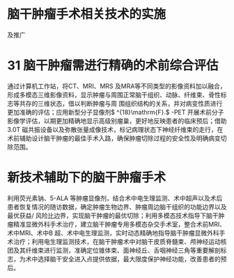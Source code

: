# 脑干肿瘤手术相关技术的实施  
及推广  
# 31  脑干肿瘤需进行精确的术前综合评估  
通过计算机工作站，将CT、MRI、MRS 及MRA等不同类型的影像资料加以融合，形成多模态三维影像资料，显示肿瘤与周围正常脑干组织、动脉、纤维束、骨性标志等共存的三维状态，借以判断肿瘤与周 围组织结构的关系，并对病变性质进行更加准确的评估；应用新型分子显像剂$ ^{18}\mathrm{F}.$ -PET 开展术前分子影像学评估，以期更加精确地显示高级别瘤巢，更好地反映患者的临床预后；借助3.0T 磁共振设备以及弥散张量成像技术，标记病理状态下神经纤维束的走行，在术前辅助设计脑干肿瘤的最佳手术入路，确保肿瘤切除过程的安全性及明确病变切除范围。  
#  新技术辅助下的脑干肿瘤手术  
利用荧光素钠、5-ALA 等肿瘤显像剂，结合术中电生理监测、术中超声以及术后患者恢复情况的随访数据，确定肿瘤生物边界、肿瘤周边脑干组织的功能边界以及最优获益/ 风险比边界，实现脑干肿瘤的最优切除；利用多模态技术指导下脑干肿瘤精准显微外科手术治疗，建立脑干肿瘤专用多模态杂交手术室，整合术前MRI、术中MRI、术中B 超、术中电生理监测，实时动态精确地指导脑干肿瘤显微外科手术治疗；利用电生理监测技术，在脑干肿瘤术中对脑干皮质脊髓束、颅神经运动核团及其纤维束进行监测，准确定位锥体束、面神经丘、舌咽神经三角等重要解剖标志，为术中选择脑干安全进入点提供依据，最大限度保护神经功能，改善患者的预后。  
